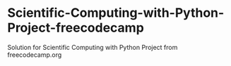 # Scientific-Computing-with-Python-Project-freecodecamp
Solution for Scientific Computing with Python Project from freecodecamp.org

